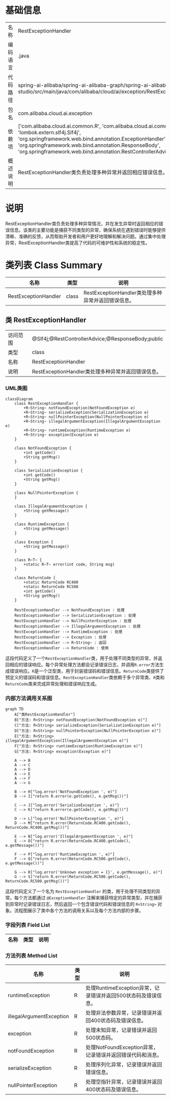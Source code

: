 # 基础信息

|      |      |
|------|------|
| 名称 | RestExceptionHandler |
| 编码语言 | .java |
| 代码路径 | spring-ai-alibaba/spring-ai-alibaba-graph/spring-ai-alibaba-graph-studio/src/main/java/com/alibaba/cloud/ai/exception/RestExceptionHandler.java |
| 包名 | com.alibaba.cloud.ai.exception |
| 依赖项 | ['com.alibaba.cloud.ai.common.R', 'com.alibaba.cloud.ai.common.ReturnCode', 'lombok.extern.slf4j.Slf4j', 'org.springframework.web.bind.annotation.ExceptionHandler', 'org.springframework.web.bind.annotation.ResponseBody', 'org.springframework.web.bind.annotation.RestControllerAdvice'] |
| 概述说明 | RestExceptionHandler类负责处理多种异常并返回相应错误信息。 |

# 说明

RestExceptionHandler类负责处理多种异常情况，并在发生异常时返回相应的错误信息。该类的主要功能是捕获不同类型的异常，确保系统在遇到错误时能够提供清晰、准确的反馈，从而帮助开发者和用户更好地理解和解决问题。通过集中处理异常，RestExceptionHandler类提高了代码的可维护性和系统的稳定性。

# 类列表 Class Summary

| 名称   | 类型  | 说明 |
|-------|------|-------------|
| RestExceptionHandler | class | RestExceptionHandler类处理多种异常并返回错误信息。 |



## 类 RestExceptionHandler

|      |      |
|------|------|
| 访问范围 | @Slf4j;@RestControllerAdvice;@ResponseBody;public |
| 类型 | class |
| 名称 | RestExceptionHandler |
| 说明 | RestExceptionHandler类处理多种异常并返回错误信息。 |


### UML类图

```mermaid
classDiagram
    class RestExceptionHandler {
        +R~String~ notFoundException(NotFoundException e)
        +R~String~ serializeException(SerializationException e)
        +R~String~ nullPointerException(NullPointerException e)
        +R~String~ illegalArgumentException(IllegalArgumentException e)
        +R~String~ runtimeException(RuntimeException e)
        +R~String~ exception(Exception e)
    }

    class NotFoundException {
        +int getCode()
        +String getMsg()
    }

    class SerializationException {
        +int getCode()
        +String getMsg()
    }

    class NullPointerException {
    }

    class IllegalArgumentException {
        +String getMessage()
    }

    class RuntimeException {
        +String getMessage()
    }

    class Exception {
        +String getMessage()
    }

    class R~T~ {
        +static R~T~ error(int code, String msg)
    }

    class ReturnCode {
        +static ReturnCode RC400
        +static ReturnCode RC500
        +int getCode()
        +String getMsg()
    }

    RestExceptionHandler --> NotFoundException : 处理
    RestExceptionHandler --> SerializationException : 处理
    RestExceptionHandler --> NullPointerException : 处理
    RestExceptionHandler --> IllegalArgumentException : 处理
    RestExceptionHandler --> RuntimeException : 处理
    RestExceptionHandler --> Exception : 处理
    RestExceptionHandler --> R~String~ : 返回
    RestExceptionHandler --> ReturnCode : 使用
```

这段代码定义了一个`RestExceptionHandler`类，用于处理不同类型的异常，并返回相应的错误响应。每个异常处理方法都会记录错误日志，并调用`R.error`方法生成错误响应。`R`是一个泛型类，用于封装错误码和错误信息。`ReturnCode`类提供了预定义的错误码和错误信息。`RestExceptionHandler`类依赖于多个异常类、`R`类和`ReturnCode`类来完成异常处理和错误响应生成。


### 内部方法调用关系图

```mermaid
graph TD
    A["类RestExceptionHandler"]
    B["方法: R<String> notFoundException(NotFoundException e)"]
    C["方法: R<String> serializeException(SerializationException e)"]
    D["方法: R<String> nullPointerException(NullPointerException e)"]
    E["方法: R<String> illegalArgumentException(IllegalArgumentException e)"]
    F["方法: R<String> runtimeException(RuntimeException e)"]
    G["方法: R<String> exception(Exception e)"]

    A --> B
    A --> C
    A --> D
    A --> E
    A --> F
    A --> G

    B --> H["log.error('NotFoundException ', e)"]
    B --> I["return R.error(e.getCode(), e.getMsg())"]

    C --> J["log.error('SerializeException ', e)"]
    C --> K["return R.error(e.getCode(), e.getMsg())"]

    D --> L["log.error('NullPointerException ', e)"]
    D --> M["return R.error(ReturnCode.RC400.getCode(), ReturnCode.RC400.getMsg())"]

    E --> N["log.error('IllegalArgumentException ', e)"]
    E --> O["return R.error(ReturnCode.RC400.getCode(), e.getMessage())"]

    F --> P["log.error('RuntimeException ', e)"]
    F --> Q["return R.error(ReturnCode.RC500.getCode(), e.getMessage())"]

    G --> R["log.error('Unknown exception = {}', e.getMessage(), e)"]
    G --> S["return R.error(ReturnCode.RC500.getCode(), ReturnCode.RC500.getMsg())"]
```

这段代码定义了一个名为 `RestExceptionHandler` 的类，用于处理不同类型的异常。每个方法都通过 `@ExceptionHandler` 注解来捕获特定的异常类型，并在捕获到异常时记录错误日志，然后返回一个包含错误代码和错误信息的 `R<String>` 对象。流程图展示了类中各个方法的调用关系以及每个方法内部的步骤。

### 字段列表 Field List

| 名称  | 类型  | 说明 |
|-------|-------|------|

### 方法列表 Method List

| 名称  | 类型  | 说明 |
|-------|-------|------|
| runtimeException | R<String> | 处理RuntimeException异常，记录错误并返回500状态码及错误信息。 |
| illegalArgumentException | R<String> | 处理非法参数异常，记录错误并返回400状态码及错误信息。 |
| exception | R<String> | 处理未知异常，记录错误并返回500状态码。 |
| notFoundException | R<String> | 处理NotFoundException异常，记录错误并返回错误代码和消息。 |
| serializeException | R<String> | 处理序列化异常，记录错误并返回错误信息。 |
| nullPointerException | R<String> | 处理空指针异常，记录错误并返回400状态码及错误信息。 |




